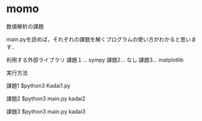 # momo

数値解析の課題

main.pyを読めば，それぞれの課題を解くプログラムの使い方がわかると思います．

利用する外部ライブラリ
課題１... sympy
課題2... なし
課題3... matplotlib

実行方法

課題1
  $python3 Kadai1.py

課題2
  $python3 main.py kadai2

課題3
  $python3 main.py kadai3

